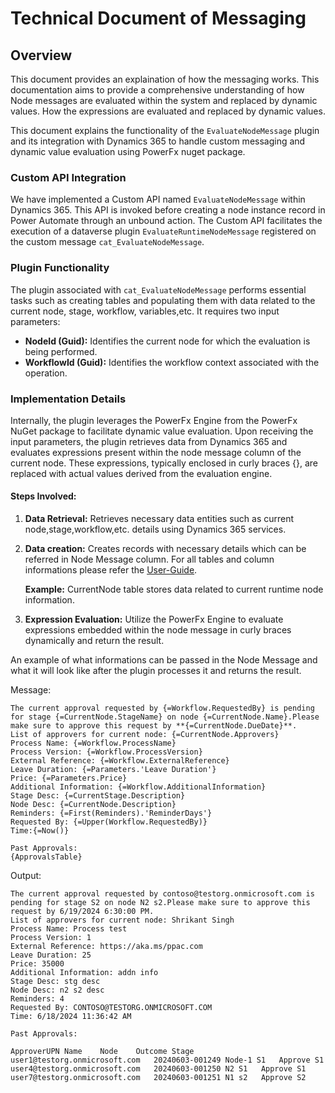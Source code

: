 
# Technical Document of Messaging

## Overview
This document provides an explaination of how the messaging works. This documentation aims to provide a comprehensive understanding of how Node messages are evaluated within the system and replaced by dynamic values. How the expressions are evaluated and replaced by dynamic values.

This document explains the functionality of the `EvaluateNodeMessage` plugin and its integration with Dynamics 365 to handle custom messaging and dynamic value evaluation using PowerFx nuget package.

### Custom API Integration
We have implemented a Custom API named `EvaluateNodeMessage` within Dynamics 365. This API is invoked before creating a node instance record in Power Automate through an unbound action. The Custom API facilitates the execution of a dataverse plugin `EvaluateRuntimeNodeMessage` registered on the custom message `cat_EvaluateNodeMessage`.

### Plugin Functionality
The plugin associated with `cat_EvaluateNodeMessage` performs essential tasks such as creating tables and populating them with data related to the current node, stage, workflow, variables,etc. It requires two input parameters:
- **NodeId (Guid):** Identifies the current node for which the evaluation is being performed.
- **WorkflowId (Guid):** Identifies the workflow context associated with the operation.

### Implementation Details
Internally, the plugin leverages the PowerFx Engine from the PowerFx NuGet package to facilitate dynamic value evaluation.
Upon receiving the input parameters, the plugin retrieves data from Dynamics 365 and evaluates expressions present within the node message column of the current node. These expressions, typically enclosed in curly braces {}, are replaced with actual values derived from the evaluation engine.

#### Steps Involved:
1. **Data Retrieval:** Retrieves necessary data entities such as current node,stage,workflow,etc. details using Dynamics 365 services.
2. **Data creation:** Creates records with necessary details which can be referred in Node Message column.  For all tables and column informations please refer the [User-Guide](./User-Guide.md).

   **Example:** CurrentNode table stores data related to current runtime node information.

3. **Expression Evaluation:** Utilize the PowerFx Engine to evaluate expressions embedded within the node message in curly braces dynamically and return the result.

  An example of what informations can be passed in the Node Message and what it will look like after the plugin processes it and returns the result.

Message:
```
The current approval requested by {=Workflow.RequestedBy} is pending for stage {=CurrentNode.StageName} on node {=CurrentNode.Name}.Please make sure to approve this request by **{=CurrentNode.DueDate}**. 
List of approvers for current node: {=CurrentNode.Approvers}
Process Name: {=Workflow.ProcessName}
Process Version: {=Workflow.ProcessVersion}
External Reference: {=Workflow.ExternalReference}
Leave Duration: {=Parameters.'Leave Duration'}
Price: {=Parameters.Price}
Additional Information: {=Workflow.AdditionalInformation}
Stage Desc: {=CurrentStage.Description}
Node Desc: {=CurrentNode.Description}
Reminders: {=First(Reminders).'ReminderDays'}
Requested By: {=Upper(Workflow.RequestedBy)}
Time:{=Now()}

Past Approvals:
{ApprovalsTable}

```

Output:
```
The current approval requested by contoso@testorg.onmicrosoft.com is pending for stage S2 on node N2 s2.Please make sure to approve this request by 6/19/2024 6:30:00 PM.
List of approvers for current node: Shrikant Singh
Process Name: Process test
Process Version: 1
External Reference: https://aka.ms/ppac.com
Leave Duration: 25
Price: 35000
Additional Information: addn info
Stage Desc: stg desc
Node Desc: n2 s2 desc
Reminders: 4
Requested By: CONTOSO@TESTORG.ONMICROSOFT.COM
Time: 6/18/2024 11:36:42 AM

Past Approvals:

ApproverUPN	Name	Node	Outcome	Stage
user1@testorg.onmicrosoft.com	20240603-001249	Node-1 S1	Approve	S1
user4@testorg.onmicrosoft.com	20240603-001250	N2 S1	Approve	S1
user7@testorg.onmicrosoft.com	20240603-001251	N1 s2	Approve	S2
```



